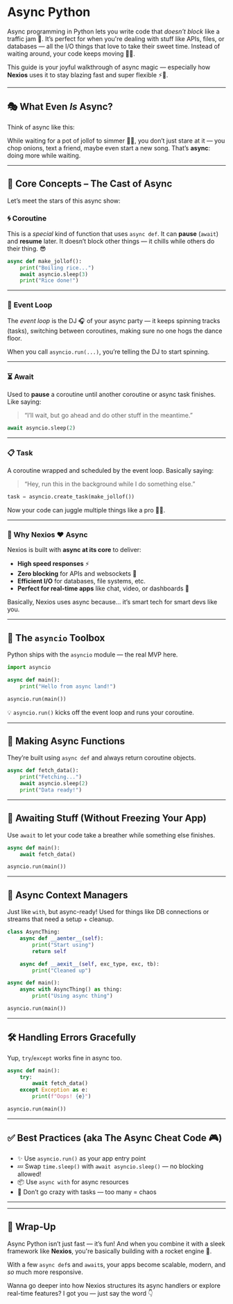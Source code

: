 
# Async Python

Async programming in Python lets you write code that *doesn’t block* like a traffic jam 🚦. It’s perfect for when you're dealing with stuff like APIs, files, or databases — all the I/O things that love to take their sweet time. Instead of waiting around, your code keeps moving 🕺💃.

This guide is your joyful walkthrough of async magic — especially how **Nexios** uses it to stay blazing fast and super flexible ⚡💚.

---

## 🎭 What Even *Is* Async?

Think of async like this:

While waiting for a pot of jollof to simmer 🍚🔥, you don’t just stare at it — you chop onions, text a friend, maybe even start a new song. That’s **async**: doing more while waiting.

---

## 🧠 Core Concepts – The Cast of Async

Let’s meet the stars of this async show:

### 🌀 **Coroutine**

This is a *special* kind of function that uses `async def`. It can **pause** (`await`) and **resume** later. It doesn’t block other things — it chills while others do their thing. 😎

```python
async def make_jollof():
    print("Boiling rice...")
    await asyncio.sleep(3)
    print("Rice done!")
```

---

### 🎡 **Event Loop**

The *event loop* is the DJ 🎧 of your async party — it keeps spinning tracks (tasks), switching between coroutines, making sure no one hogs the dance floor.

When you call `asyncio.run(...)`, you’re telling the DJ to start spinning.

---

### ⏳ **Await**

Used to **pause** a coroutine until another coroutine or async task finishes. Like saying:

> “I’ll wait, but go ahead and do other stuff in the meantime.”

```python
await asyncio.sleep(2)
```

---

### 📋 **Task**

A coroutine wrapped and scheduled by the event loop. Basically saying:

> “Hey, run this in the background while I do something else.”

```python
task = asyncio.create_task(make_jollof())
```

Now your code can juggle multiple things like a pro 🤹‍♂️.

---

### 🧠 Why Nexios ❤️ Async

Nexios is built with **async at its core** to deliver:

* **High speed responses** ⚡
* **Zero blocking** for APIs and websockets 🧵
* **Efficient I/O** for databases, file systems, etc.
* **Perfect for real-time apps** like chat, video, or dashboards 📡

Basically, Nexios uses async because… it’s smart tech for smart devs like you.

---

## 🧰 The `asyncio` Toolbox

Python ships with the `asyncio` module — the real MVP here.

```python
import asyncio

async def main():
    print("Hello from async land!")

asyncio.run(main())
```

💡 `asyncio.run()` kicks off the event loop and runs your coroutine.

---

## 🍿 Making Async Functions

They’re built using `async def` and always return coroutine objects.

```python
async def fetch_data():
    print("Fetching...")
    await asyncio.sleep(2)
    print("Data ready!")
```

---

## 🛑 Awaiting Stuff (Without Freezing Your App)

Use `await` to let your code take a breather while something else finishes.

```python
async def main():
    await fetch_data()

asyncio.run(main())
```

---

## 🔄 Async Context Managers

Just like `with`, but async-ready! Used for things like DB connections or streams that need a setup + cleanup.

```python
class AsyncThing:
    async def __aenter__(self):
        print("Start using")
        return self

    async def __aexit__(self, exc_type, exc, tb):
        print("Cleaned up")

async def main():
    async with AsyncThing() as thing:
        print("Using async thing")

asyncio.run(main())
```

---

## 🛠️ Handling Errors Gracefully

Yup, `try`/`except` works fine in async too.

```python
async def main():
    try:
        await fetch_data()
    except Exception as e:
        print(f"Oops! {e}")

asyncio.run(main())
```

---

## ✅ Best Practices (aka The Async Cheat Code 🎮)

* ✨ Use `asyncio.run()` as your app entry point
* 💤 Swap `time.sleep()` with `await asyncio.sleep()` — no blocking allowed!
* 📦 Use `async with` for async resources
* 🧵 Don’t go crazy with tasks — too many = chaos

---


---

## 🎉 Wrap-Up

Async Python isn’t just fast — it’s fun! And when you combine it with a sleek framework like **Nexios**, you're basically building with a rocket engine 🚀.

With a few `async def`s and `await`s, your apps become scalable, modern, and *so* much more responsive.

Wanna go deeper into how Nexios structures its async handlers or explore real-time features? I got you — just say the word 👇
